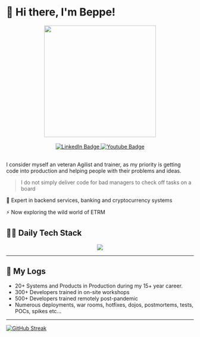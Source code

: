 # 👋 Hi there, I'm Beppe! 

<div id="header" align="center">
  <img src="https://static.wixstatic.com/media/44c167_fba7e93638184f778f5006aedca66d9a~mv2.png/v1/fill/w_502,h_216,al_c,lg_1,q_85,enc_avif,quality_auto/logo-site.png" width="300"/>
</div>
</br>

<div id="badges" align="center">
  <a href="https://www.linkedin.com/in/giuseppematheus">
    <img src="https://img.shields.io/badge/LinkedIn-blue?style=for-the-badge&logo=linkedin&logoColor=white" alt="LinkedIn Badge"/>
  </a>
  <a href="[your-youtube-URL](https://www.youtube.com/@giuseppematheus)">
    <img src="https://img.shields.io/badge/YouTube-red?style=for-the-badge&logo=youtube&logoColor=white" alt="Youtube Badge"/>
  </a>
</div>
</br>

I consider myself an veteran Agilist and trainer, as my priority is getting code into production and helping people with their problems and ideas.

>I do not simply deliver code for bad managers to check off tasks on a board


🏦  Expert in backend services, banking and cryptocurrency systems 

⚡  Now exploring the wild world of ETRM

## 🧑‍💻 Daily Tech Stack

<p align="center">
  <a href="https://skillicons.dev">
    <img src="https://skillicons.dev/icons?i=vim,java,go,js,ts,lua,py,spring,postgres,nodejs,nginx,aws,gcp,azure,git,linux,docker,kubernetes&perline=5" />
  </a>
</p>

---

## 🧳 My Logs

- 20+ Systems and Products in Production during my 15+ year career.
- 300+ Developers trained in on-site workshops
- 500+ Developers trained remotely post-pandemic
- Numerous deployments, war rooms, hotfixes, dojos, postmortems, tests, POCs, spikes etc...
---


<div align="left">
  
[![GitHub Streak](http://github-readme-streak-stats.herokuapp.com/?user=GiuseppeMP&theme=tokyonight&hide_border=false&card_width=720&fire=EB4D0F&hide_longest_streak=false)](https://git.io/streak-stats)

</div>
